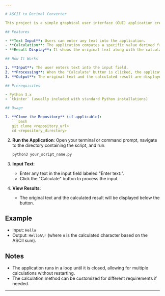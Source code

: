 ```yaml
---

# ASCII to Decimal Converter

This project is a simple graphical user interface (GUI) application created using Python's `tkinter` library. It allows users to input text, performs a calculation based on the ASCII values of the characters, and displays the result.

## Features

- **Text Input**: Users can enter any text into the application.
- **Calculation**: The application computes a specific value derived from the ASCII codes of the input text.
- **Result Display**: It shows the original text along with the calculated result in the GUI.

## How It Works

1. **Input**: The user enters text into the input field.
2. **Processing**: When the "Calculate" button is clicked, the application calculates the sum of the ASCII values of the characters in the input text, applies a modulo operation, and appends a specific character.
3. **Output**: The original text and the calculated result are displayed in the result area.

## Prerequisites

- Python 3.x
- `tkinter` (usually included with standard Python installations)

## Usage

1. **Clone the Repository** (if applicable):
   ```bash
   git clone <repository_url>
   cd <repository_directory>
   ```

2. **Run the Application**:
   Open your terminal or command prompt, navigate to the directory containing the script, and run:
   ```bash
   python3 your_script_name.py
   ```

3. **Input Text**:
   - Enter any text in the input field labeled "Enter text:".
   - Click the "Calculate" button to process the input.

4. **View Results**:
   - The original text and the calculated result will be displayed below the button.

## Example

- Input: `Hello`
- Output: `HelloA\r` (where `A` is the calculated character based on the ASCII sum).

## Notes

- The application runs in a loop until it is closed, allowing for multiple calculations without restarting.
- The calculation method can be customized for different requirements if needed.

---
```

